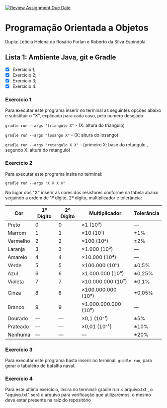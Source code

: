 [![Review Assignment Due Date](https://classroom.github.com/assets/deadline-readme-button-22041afd0340ce965d47ae6ef1cefeee28c7c493a6346c4f15d667ab976d596c.svg)](https://classroom.github.com/a/lksu5BDD)


# Programação Orientada a Objetos

Dupla: Leticia Helena do Rosário Furlan e Roberto da Silva Espindola.

## Lista 1: Ambiente Java, git e Gradle

- [x] Exercício 1;
- [X] Exercício 2;
- [X] Exercício 3;
- [X] Exercício 4.

### Exercício 1
Para executar este programa inserir no terminal as seguintes opções abaixo e substituir o "X", explicadp para cada caso, pelo numero desejado:

```gradle run --args "triangulo X"``` - (X: altura do triangulo)

```gradle run --args "losango X"``` - (X: altura do losango)

```gradle run --args "retangulo X X"``` - (primeiro X: base do retangulo , segundo X: altura do retangulo)

### Exercício 2
Para executar este programa insira no terminal:

```gradle run --args "X X X X"```

No lugar dos "X" inserir as cores dos resistores conforme na tabela abaixo seguindo a ordem de 1º dígito, 2º dígito, multiplicador e tolerância:

| Cor       | 1º Dígito | 2º Dígito | Multiplicador         | Tolerância     |
|-----------|-----------|-----------|------------------------|----------------|
| Preto     | 0         | 0         | ×1 (10⁰)               | —              |
| Marrom    | 1         | 1         | ×10 (10¹)              | ±1%            |
| Vermelho  | 2         | 2         | ×100 (10²)             | ±2%            |
| Laranja   | 3         | 3         | ×1.000 (10³)           | —              |
| Amarelo   | 4         | 4         | ×10.000 (10⁴)          | —              |
| Verde     | 5         | 5         | ×100.000 (10⁵)         | ±0,5%          |
| Azul      | 6         | 6         | ×1.000.000 (10⁶)       | ±0,25%         |
| Violeta   | 7         | 7         | ×10.000.000 (10⁷)      | ±0,1%          |
| Cinza     | 8         | 8         | ×100.000.000 (10⁸)     | ±0,05%         |
| Branco    | 9         | 9         | ×1.000.000.000 (10⁹)   | —              |
| Dourado   | —         | —         | ×0,1 (10⁻¹)            | ±5%            |
| Prateado  | —         | —         | ×0,01 (10⁻²)           | ±10%           |
| Nenhuma   | —         | —         | —                      | ±20%           |




### Exercício 3
Para executar este programa basta inserir no terminal: ```gradle run```, para gerar o tabuleiro de batalha naval.

### Exercício 4


Para este ultimo exercício, insira no terminal:
gradle run < arquivo.txt
, o "aquivo.txt" será o arquivo para verificação que utilizaremos, o mesmo deve estar presente na raíz do repositório